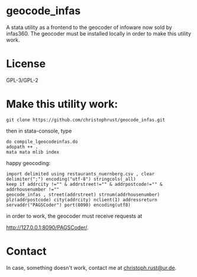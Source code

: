 # geocode_infas

A stata utility as a frontend to the geocoder of infoware now sold by infas360. The geocoder must be installed locally in order to make this utility work.

# License

GPL-3/GPL-2

# Make this utility work:

    git clone https://github.com/christophrust/geocode_infas.git

then in stata-console, type

    do compile_lgeocodeinfas.do
    adopath ++ .
    mata mata mlib index

happy geocoding:

    import delimited using restaurants_nuernberg.csv , clear delimiter(";") encoding("utf-8") stringcols(_all)
    keep if addrcity !="" & addrstreet!="" & addrpostcode!="" & addrhousenumber !=""
    geocode_infas , street(addrstreet) strnum(addrhousenumber) plz(addrpostcode) city(addrcity) nclient(1) addressreturn servaddr("PAGSCoder") port(8090) encoding(utf8)


in order to work, the geocoder must receive requests at

http://127.0.0.1:8090/PAGSCoder/.


# Contact

In case, something doesn't work, contact me at christoph.rust@ur.de.